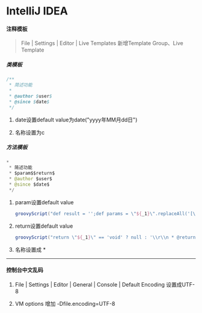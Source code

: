 # IntelliJ IDEA

#### 注释模板

> File | Settings | Editor | Live Templates 新增Template Group、Live Template

##### 类模板

```java
/**
 * 简述功能
 *
 * @author $user$
 * @since $date$
 */
```

1. date设置default value为date("yyyy年MM月dd日")

2. 名称设置为c

##### 方法模板

```java
*
 * 简述功能
 * $param$$return$
 * @author $user$
 * @since $date$
 */
```

1. param设置default value
    
    ```groovy
    groovyScript("def result = '';def params = \"${_1}\".replaceAll('[\\\\[|\\\\]|\\\\s]', '').split(',').toList(); for(i = 0; i < params.size(); i++) {if(params[i] != '')result+='* @param ' + params[i] + ((i < params.size() - 1) ? '\\r\\n ' : '')}; return result == '' ? null : '\\r\\n ' + result", methodParameters())
    ```
    
2. return设置default value
    
    ```groovy
    groovyScript("return \"${_1}\" == 'void' ? null : '\\r\\n * @return ' + \"${_1}\"", methodReturnType())
    ```
    
3. 名称设置成 *

---

#### 控制台中文乱码

1. File | Settings | Editor | General | Console | Default Encoding 设置成UTF-8

2. VM options 增加 -Dfile.encoding=UTF-8